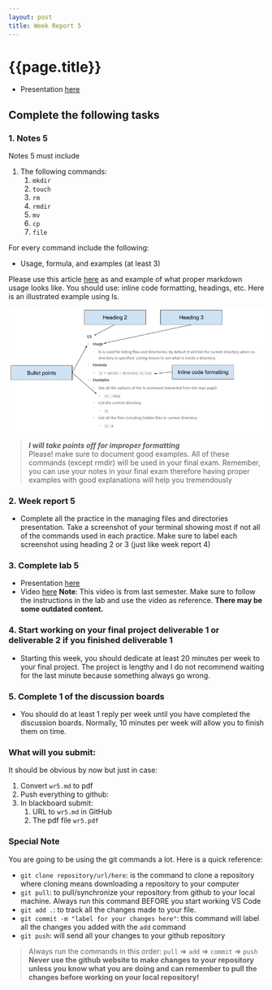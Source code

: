 ```yaml
---
layout: post
title: Week Report 5
---
```


# {{page.title}}

* Presentation [here](https://rapurl.live/f6n)

## Complete the following tasks
### 1. Notes 5
Notes 5 must include
1. The following commands:
   1. `mkdir`
   2. `touch`
   3. `rm`
   4. `rmdir`
   5. `mv`
   6. `cp`
   7. `file`

For every command include the following:
* Usage, formula, and examples (at least 3)

Please use this article [here](https://cis106.com/extra/thelinuxfs/) as and example of what proper markdown usage looks like. You should use: inline code formatting, headings, etc. Here is an illustrated example using ls. 

![markdown-example.png](/assets/week_reports/wr5-markdown-example.png)


> ***I will take points off for improper formatting***<br>
> Please! make sure to document good examples. All of these commands (except rmdir) will be used in your final exam. Remember, you can use your notes in your final exam therefore having proper examples with good explanations will help you tremendously


### 2. Week report 5
* Complete all the practice in the managing files and directories presentation. Take a screenshot of your terminal showing most if not all of the commands used in each practice. Make sure to label each screenshot using heading 2 or 3 (just like week report 4)

### 3. Complete lab 5
* Presentation [here](https://rapurl.live/f6n)
* Video [here](https://youtu.be/DehHVadtKww)
**Note**: This video is from last semester. Make sure to follow the instructions in the lab and use the video as reference. **There may be some outdated content.**

### 4. Start working on your final project deliverable 1 or deliverable 2 if you finished deliverable 1
* Starting this week, you should dedicate at least 20 minutes per week to your final project. The project is lengthy and I do not recommend waiting for the last minute because something always go wrong. 

### 5. Complete 1 of the discussion boards
* You should do at least 1 reply per week until you have completed the discussion boards. Normally, 10 minutes per week will allow you to finish them on time. 

### What will you submit:
It should be obvious by now but just in case:
1. Convert `wr5.md` to pdf
2. Push everything to github:
3. In blackboard submit:
   1. URL to `wr5.md` in GitHub
   2. The pdf file `wr5.pdf`	


### Special Note
You are going to be using the git commands a lot. Here is a quick reference:
* `git clone repository/url/here`: is the command to clone a repository where cloning means downloading a repository to your computer
* `git pull`: to pull/synchronize your repository from github to your local machine. Always run this command BEFORE you start working VS Code
* `git add .`: to track all the changes made to your file. 
* `git commit -m "label for your changes here"`: this command will label all the changes you added with the `add` command
* `git push`: will send all your changes to your github repository

> Always run the commands in this order: `pull` =>  `add` =>  `commit` => `push` 
> **Never use the github website to make changes to your repository unless you know what you are doing and can remember to pull the changes before working on your local repository!**
